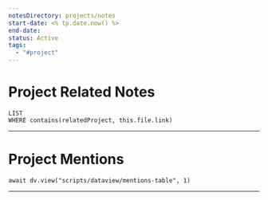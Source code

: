 ```yaml
---
notesDirectory: projects/notes
start-date: <% tp.date.now() %>
end-date: 
status: Active
tags:
  - "#project"
---
```


# Project Related Notes

```dataview
LIST
WHERE contains(relatedProject, this.file.link)
```

---

# Project Mentions
```dataviewjs
await dv.view("scripts/dataview/mentions-table", 1)
```

---
